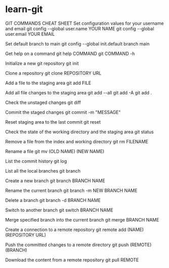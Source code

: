 # learn-git

GIT COMMANDS CHEAT SHEET
Set configuration values for your username and email
git config --global user.name YOUR NAME
git config --global user.email YOUR EMAIL

Set default branch to main
git config --global init.default branch main

Get help on a command
git help COMMAND
git COMMAND -h

Initialize a new git repository
git init

Clone a repository
git clone REPOSITORY URL

Add a file to the staging area
git add FILE

Add all file changes to the staging area
git add --all
git add -A
git add .

Check the unstaged changes
git diff

Commit the staged changes
git commit -m "MESSAGE"

Reset staging area to the last commit
git reset

Check the state of the working directory and the staging area
git status

Remove a file from the index and working directory
git rm FILENAME

Rename a file
git mv (OLD NAME) (NEW NAME)

List the commit history
git log

List all the local branches
git branch

Create a new branch
git branch BRANCH NAME

Rename the current branch
git branch -m NEW BRANCH NAME

Delete a branch
git branch -d BRANCH NAME

Switch to another branch
git switch BRANCH NAME

Merge specified branch into the current branch
git merge BRANCH NAME

Create a connection to a remote repository
git remote add (NAME) (REPOSITORY URL)

Push the committed changes to a remote directory
git push (REMOTE) (BRANCH)

Download the content from a remote repository
git pull REMOTE
